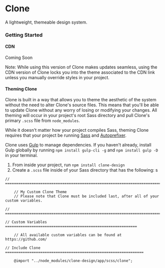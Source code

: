 # Clone

A lightweight, themeable design system.

### Getting Started


#### CDN

Coming Soon

Note: While using this version of Clone makes updates seamless, using the CDN version of Clone locks you into the theme associated to the CDN link unless you manually override styles in your project.

#### Theming Clone

Clone is built in a way that allows you to theme the aesthetic of the system without the need to alter Clone's source files. This means that you'll be able to update Clone without any worry of losing or modifying your changes. All theming will occur in your project's root Sass directory and pull Clone's primary `.scss` file from `node_modules`.

While it doesn't matter how your project compiles Sass, theming Clone requires that your project be running [Sass](https://sass-lang.com/) and [Autoprefixer](https://github.com/postcss/autoprefixer).

Clone uses [Gulp](https://gulpjs.com/) to manage dependencies. If you haven't already, install Gulp globally by running `npm install gulp-cli -g` and `npm install gulp -D` in your terminal.

1. From inside your project, run `npm install clone-design`
2. Create a `.scss` file inside of your Sass directory that has the following:
s
```
// =============================================================================

    // My Custom Clone Theme
    // Please note that Clone must be included last, after all of your custom variables.

// =============================================================================

// Custom Variables ============================================================

    // All available custom variables can be found at https://github.com/

// Include Clone ===============================================================

    @import "../node_modules/clone-design/app/scss/clone";
```
